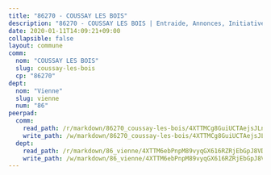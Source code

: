 ```yaml
---
title: "86270 - COUSSAY LES BOIS"
description: "86270 - COUSSAY LES BOIS | Entraide, Annonces, Initiatives"
date: 2020-01-11T14:09:21+09:00
collapsible: false
layout: commune
comm:
  nom: "COUSSAY LES BOIS"
  slug: coussay-les-bois
  cp: "86270"
dept:
  nom: "Vienne"
  slug: vienne
  num: "86"
peerpad:
  comm:
    read_path: /r/markdown/86270_coussay-les-bois/4XTTMCg8GuiUCTAejsJLnDmrtuY6o9n1kK2FrP2rM9aVQQk7S
    write_path: /w/markdown/86270_coussay-les-bois/4XTTMCg8GuiUCTAejsJLnDmrtuY6o9n1kK2FrP2rM9aVQQk7S-K3TgUxxwziPz4ZwvAysozoJkeRtCVFQ3s9vy4dZzsWngMV5VYm7CXoJi4hGsNcykSnkdnhVa181QC9wcwsQFmY9kLN5WXeGWyKrBqFofegUinTDdty6Eyu7wrsfNJRT2796AK8u6
  dept:
    read_path: /r/markdown/86_vienne/4XTTM6ebPnpM89vyqGX616RZRjEbGpJ8VDNVdSCrMHCb86ALN
    write_path: /w/markdown/86_vienne/4XTTM6ebPnpM89vyqGX616RZRjEbGpJ8VDNVdSCrMHCb86ALN-K3TgUEmU2PzobkNvYrNtR4DXtgm1qYeknzdEZmszmUFpRSMDjV62q8xZv1nUQEJqGnnT9H399N9TnzZMyT3rgAM3pHPbqGxVD33vWNzCSkbf2kxHwBfenpixiJuwbWaCBERwmNeA
---
```


